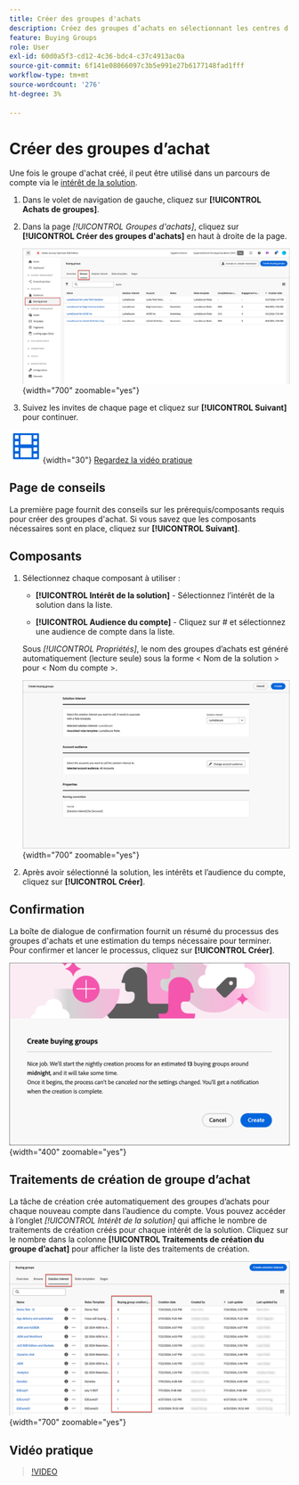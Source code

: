 ```yaml
---
title: Créer des groupes d'achats
description: Créez des groupes d’achats en sélectionnant les centres d’intérêt des solutions et les audiences de compte pour le marketing automatisé dans Journey Optimizer B2B edition.
feature: Buying Groups
role: User
exl-id: 60d0a5f3-cd12-4c36-bdc4-c37c4913ac0a
source-git-commit: 6f141e08066097c3b5e991e27b6177148fad1fff
workflow-type: tm+mt
source-wordcount: '276'
ht-degree: 3%

---
```



# Créer des groupes d’achat

Une fois le groupe d&#39;achat créé, il peut être utilisé dans un parcours de compte via le [intérêt de la solution](./solution-interests.md).

1. Dans le volet de navigation de gauche, cliquez sur **[!UICONTROL Achats de groupes]**.

1. Dans la page _[!UICONTROL Groupes d&#39;achats]_, cliquez sur **[!UICONTROL Créer des groupes d&#39;achats]** en haut à droite de la page.

   ![Cliquez sur Créer des groupes d&#39;achats](./assets/buying-groups-create.png){width="700" zoomable="yes"}

1. Suivez les invites de chaque page et cliquez sur **[!UICONTROL Suivant]** pour continuer.

![Vidéo](../../assets/do-not-localize/icon-video.svg){width="30"} [Regardez la vidéo pratique](#how-to-video)

## Page de conseils

La première page fournit des conseils sur les prérequis/composants requis pour créer des groupes d&#39;achat. Si vous savez que les composants nécessaires sont en place, cliquez sur **[!UICONTROL Suivant]**.

## Composants

1. Sélectionnez chaque composant à utiliser :

   * **[!UICONTROL Intérêt de la solution]** - Sélectionnez l’intérêt de la solution dans la liste.

   * **[!UICONTROL Audience du compte]** - Cliquez sur # et sélectionnez une audience de compte dans la liste.

   Sous _[!UICONTROL Propriétés]_, le nom des groupes d’achats est généré automatiquement (lecture seule) sous la forme &lt; Nom de la solution > pour &lt; Nom du compte >.

   ![Cliquez sur Créer des groupes d&#39;achats](./assets/buying-groups-create-components.png){width="700" zoomable="yes"}

1. Après avoir sélectionné la solution, les intérêts et l’audience du compte, cliquez sur **[!UICONTROL Créer]**.

## Confirmation

La boîte de dialogue de confirmation fournit un résumé du processus des groupes d&#39;achats et une estimation du temps nécessaire pour terminer. Pour confirmer et lancer le processus, cliquez sur **[!UICONTROL Créer]**.

![Boîte de dialogue de confirmation Créer un groupe d&#39;achats](./assets/buying-groups-create-confirm.png){width="400" zoomable="yes"}

## Traitements de création de groupe d’achat

La tâche de création crée automatiquement des groupes d’achats pour chaque nouveau compte dans l’audience du compte. Vous pouvez accéder à l’onglet _[!UICONTROL Intérêt de la solution]_ qui affiche le nombre de traitements de création créés pour chaque intérêt de la solution. Cliquez sur le nombre dans la colonne **[!UICONTROL Traitements de création du groupe d’achat]** pour afficher la liste des traitements de création.

![Achat d&#39;offres groupées par intérêt de solution](./assets/solution-interest-buying-group-jobs.png){width="700" zoomable="yes"}

<!-- Other buying group activities:

Member of buying group.
Assign a member of the buying group.
Remove a member of the buying group. -->

## Vidéo pratique

>[!VIDEO](https://video.tv.adobe.com/v/3433081/?learn=on)
